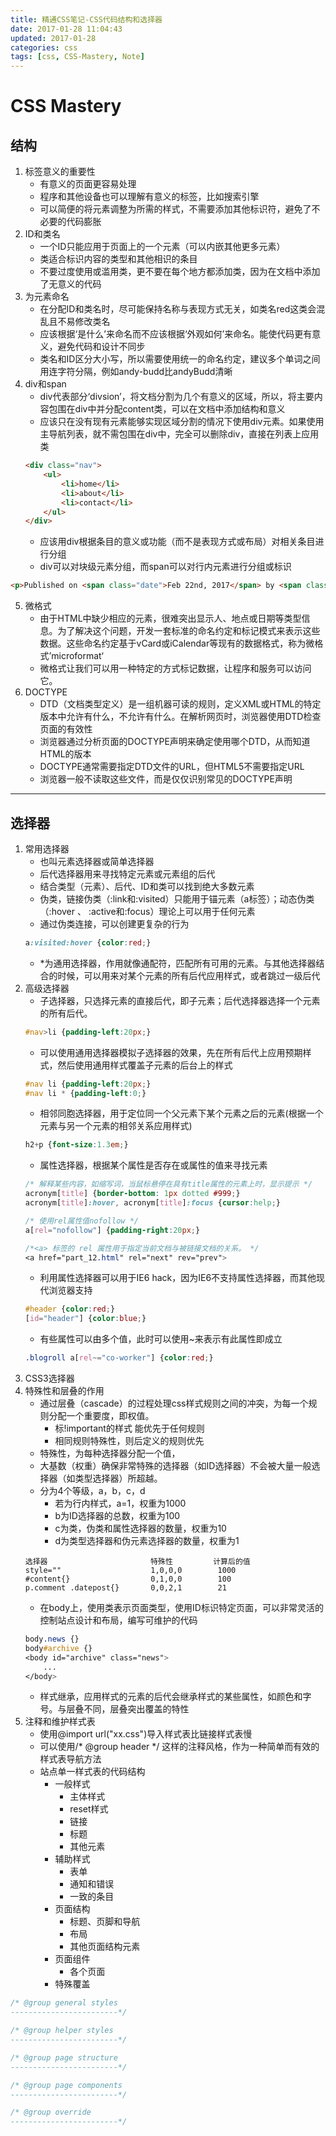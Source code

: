 ```yaml
---
title: 精通CSS笔记-CSS代码结构和选择器
date: 2017-01-28 11:04:43
updated: 2017-01-28
categories: css
tags: [css, CSS-Mastery, Note]
---
```


# CSS Mastery #


## 结构 ##

1. 标签意义的重要性
    - 有意义的页面更容易处理
    - 程序和其他设备也可以理解有意义的标签，比如搜索引擎
    - 可以简便的将元素调整为所需的样式，不需要添加其他标识符，避免了不必要的代码膨胀
2. ID和类名
    - 一个ID只能应用于页面上的一个元素（可以内嵌其他更多元素）
    - 类适合标识内容的类型和其他相识的条目
    - 不要过度使用或滥用类，更不要在每个地方都添加类，因为在文档中添加了无意义的代码
3. 为元素命名
    - 在分配ID和类名时，尽可能保持名称与表现方式无关，如类名red这类会混乱且不易修改类名
    - 应该根据‘是什么’来命名而不应该根据‘外观如何’来命名。能使代码更有意义，避免代码和设计不同步
    - 类名和ID区分大小写，所以需要使用统一的命名约定，建议多个单词之间用连字符分隔，例如andy-budd比andyBudd清晰
4. div和span
    - div代表部分‘divsion’，将文档分割为几个有意义的区域，所以，将主要内容包围在div中并分配content类，可以在文档中添加结构和意义
    - 应该只在没有现有元素能够实现区域分割的情况下使用div元素。如果使用主导航列表，就不需包围在div中，完全可以删除div，直接在列表上应用类
    ```html
    <div class="nav">
        <ul>
            <li>home</li>
            <li>about</li>
            <li>contact</li>
        </ul>
    </div>
    ```
    - 应该用div根据条目的意义或功能（而不是表现方式或布局）对相关条目进行分组
    - div可以对块级元素分组，而span可以对行内元素进行分组或标识
```html
<p>Published on <span class="date">Feb 22nd, 2017</span> by <span class="author">KING</spa></p>
```
5. 微格式
    - 由于HTML中缺少相应的元素，很难突出显示人、地点或日期等类型信息。为了解决这个问题，开发一套标准的命名约定和标记模式来表示这些数据。这些命名约定基于vCard或iCalendar等现有的数据格式，称为微格式’microformat‘
    - 微格式让我们可以用一种特定的方式标记数据，让程序和服务可以访问它。
6. DOCTYPE
    - DTD（文档类型定义）是一组机器可读的规则，定义XML或HTML的特定版本中允许有什么，不允许有什么。在解析网页时，浏览器使用DTD检查页面的有效性
    - 浏览器通过分析页面的DOCTYPE声明来确定使用哪个DTD，从而知道HTML的版本
    - DOCTYPE通常需要指定DTD文件的URL，但HTML5不需要指定URL
    - 浏览器一般不读取这些文件，而是仅仅识别常见的DOCTYPE声明

---

## 选择器 ##

1. 常用选择器
    - 也叫元素选择器或简单选择器
    - 后代选择器用来寻找特定元素或元素组的后代
    - 结合类型（元素）、后代、ID和类可以找到绝大多数元素
    - 伪类，链接伪类（:link和:visited）只能用于锚元素（a标签）；动态伪类（:hover 、 :active和:focus）理论上可以用于任何元素
    - 通过伪类连接，可以创建更复杂的行为
    ```CSS
    a:visited:hover {color:red;} 
    ```
    - *为通用选择器，作用就像通配符，匹配所有可用的元素。与其他选择器结合的时候，可以用来对某个元素的所有后代应用样式，或者跳过一级后代
2. 高级选择器
    - 子选择器，只选择元素的直接后代，即子元素；后代选择器选择一个元素的所有后代。
    ```CSS
    #nav>li {padding-left:20px;}
    ```
    - 可以使用通用选择器模拟子选择器的效果，先在所有后代上应用预期样式，然后使用通用样式覆盖子元素的后台上的样式
    ```CSS
    #nav li {padding-left:20px;}
    #nav li * {padding-left:0;}
    ```
    - 相邻同胞选择器，用于定位同一个父元素下某个元素之后的元素(根据一个元素与另一个元素的相邻关系应用样式)
    ```CSS
    h2+p {font-size:1.3em;}
    ```
    - 属性选择器，根据某个属性是否存在或属性的值来寻找元素
    ```CSS
    /* 解释某些内容，如缩写词，当鼠标悬停在具有title属性的元素上时，显示提示 */
    acronym[title] {border-bottom: 1px dotted #999;}
    acronym[title]:hover, acronym[title]:focus {cursor:help;}
    
    /* 使用rel属性值nofollow */
    a[rel="nofollow"] {padding-right:20px;}

    /*<a> 标签的 rel 属性用于指定当前文档与被链接文档的关系。 */
    <a href="part_12.html" rel="next" rev="prev">
    ```
    - 利用属性选择器可以用于IE6 hack，因为IE6不支持属性选择器，而其他现代浏览器支持
    ```CSS
    #header {color:red;}
    [id="header"] {color:blue;}
    ```
    - 有些属性可以由多个值，此时可以使用~来表示有此属性即成立
    ```CSS
    .blogroll a[rel~="co-worker"] {color:red;}
    ```
3. CSS3选择器
4. 特殊性和层叠的作用
    - 通过层叠（cascade）的过程处理css样式规则之间的冲突，为每一个规则分配一个重要度，即权值。
        * 标!important的样式 能优先于任何规则
        * 相同规则特殊性，则后定义的规则优先
    - 特殊性，为每种选择器分配一个值，
    - 大基数（权重）确保非常特殊的选择器（如ID选择器）不会被大量一般选择器（如类型选择器）所超越。
    - 分为4个等级，a，b，c，d
        * 若为行内样式，a=1，权重为1000
        * b为ID选择器的总数，权重为100
        * c为类，伪类和属性选择器的数量，权重为10
        * d为类型选择器和伪元素选择器的数量，权重为1
    ```
    选择器                       特殊性         计算后的值
    style=""                    1,0,0,0        1000
    #content{}                  0,1,0,0        100
    p.comment .datepost{}       0,0,2,1        21
    ```
    - 在body上，使用类表示页面类型，使用ID标识特定页面，可以非常灵活的控制站点设计和布局，编写可维护的代码
    ```CSS
    body.news {}
    body#archive {}
    <body id="archive" class="news">
        ...
    </body>
    ```
    - 样式继承，应用样式的元素的后代会继承样式的某些属性，如颜色和字号。与层叠不同，层叠突出覆盖的特性
5. 注释和维护样式表
    - 使用@import url("xx.css")导入样式表比<link href="xx.css" />链接样式表慢
    - 可以使用/* @group header */ 这样的注释风格，作为一种简单而有效的样式表导航方法
    - 站点单一样式表的代码结构
        - 一般样式
            * 主体样式
            * reset样式
            * 链接
            * 标题
            * 其他元素
        - 辅助样式
            * 表单
            * 通知和错误
            * 一致的条目
        - 页面结构
            * 标题、页脚和导航
            * 布局
            * 其他页面结构元素
        - 页面组件
            * 各个页面
        - 特殊覆盖
```css
/* @group general styles 
------------------------*/

/* @group helper styles 
------------------------*/

/* @group page structure 
------------------------*/

/* @group page components 
------------------------*/

/* @group override
------------------------*/
```